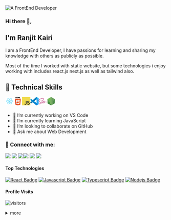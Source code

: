 ![A FrontEnd Developer](https://scontent.fdel27-1.fna.fbcdn.net/v/t39.30808-6/271353500_114105357809091_3081852344333949181_n.jpg?_nc_cat=111&ccb=1-5&_nc_sid=e3f864&_nc_ohc=diR07m380voAX_OoX73&_nc_ht=scontent.fdel27-1.fna&oh=00_AT-k68HGdFvRiT6hPJJne5OENX59bvJR9UIiRx5ier6qdg&oe=621ACCE4)

### Hi there 👋,

## I'm Ranjit Kairi

I am a FrontEnd Developer, I have passions for learning and sharing my knowledge with others as publicly as possible.

Most of the time I worked with static website, but some technologies i enjoy working with includes react.js next.js as well as tailwind also.

## 💼 Technical Skills

<img align="left" alt="React" width="26px" src="https://raw.githubusercontent.com/github/explore/80688e429a7d4ef2fca1e82350fe8e3517d3494d/topics/react/react.png" /> <img align="left" alt="HTML5" width="26px" src="https://raw.githubusercontent.com/github/explore/80688e429a7d4ef2fca1e82350fe8e3517d3494d/topics/html/html.png" /> <img align="left" alt="JavaScript" width="26px" src="https://raw.githubusercontent.com/github/explore/80688e429a7d4ef2fca1e82350fe8e3517d3494d/topics/javascript/javascript.png" /> <img align="left" alt="Visual Studio Code" width="26px" src="https://raw.githubusercontent.com/github/explore/80688e429a7d4ef2fca1e82350fe8e3517d3494d/topics/visual-studio-code/visual-studio-code.png" /> <img align="left" alt="Sass" width="26px" src="https://raw.githubusercontent.com/github/explore/80688e429a7d4ef2fca1e82350fe8e3517d3494d/topics/sass/sass.png" /> <img align="left" alt="Node.js" width="26px" src="https://raw.githubusercontent.com/github/explore/80688e429a7d4ef2fca1e82350fe8e3517d3494d/topics/nodejs/nodejs.png" /> <br />
<br />

- 🔭 I’m currently working on VS Code
- 🌱 I’m currently learning JavaScript
- 👯 I’m looking to collaborate on GitHub
- 💬 Ask me about Web Development

### 🤝 Connect with me:

[<img src='https://img.shields.io/badge/GitHub-100000?style=for-the-badge&logo=github&logoColor=white'>](https://github.com/https://github.com/tsr-kairi) [<img src='https://img.shields.io/badge/LinkedIn-0077B5?style=for-the-badge&logo=linkedin&logoColor=white'>](https://www.linkedin.com/in/https://www.linkedin.com/in/ranjit-kairi-497485219//) [<img src='https://img.shields.io/badge/Facebook-1877F2?style=for-the-badge&logo=facebook&logoColor=white'>](https://www.facebook.com/https://www.facebook.com/profile.php?id=100076288817104)[<img src='https://img.shields.io/badge/Twitter-1DA1F2?style=for-the-badge&logo=twitter&logoColor=white'>](https://twitter.com/https://twitter.com/RanjitKairi2) [<img src='https://img.shields.io/badge/YouTube-FF0000?style=for-the-badge&logo=youtube&logoColor=white'>](https://www.youtube.com/channel/https://www.youtube.com/channel/UCgHqeOY7gKO3JU5zm2m_LeA/about) [<img src='https://img.shields.io/badge/Gmail-D14836?style=for-the-badge&logo=gmail&logoColor=white'>](ranjitkairi990@gmail.com)

#### Top Technologies

<!-- TODO: Make technologies links takes you to repositories -->

[![React Badge](https://img.shields.io/badge/-React-61DBFB?style=for-the-badge&labelColor=black&logo=react&logoColor=61DBFB)](#) [![Javascript Badge](https://img.shields.io/badge/-Javascript-F0DB4F?style=for-the-badge&labelColor=black&logo=javascript&logoColor=F0DB4F)](#) [![Typescript Badge](https://img.shields.io/badge/-Typescript-007acc?style=for-the-badge&labelColor=black&logo=typescript&logoColor=007acc)](#) [![Nodejs Badge](https://img.shields.io/badge/-Nodejs-3C873A?style=for-the-badge&labelColor=black&logo=node.js&logoColor=3C873A)](#)

#### Profile Visits

![visitors](https://visitor-badge.glitch.me/badge?page_id=tsr-kairi)

<details>
<summary>
  more
</summary>

#### For more information

  [resume](https://tsr-portfolio.vercel.app/resume/Ranjit-Kairi-Cv.pdf")
- :email: [mail](ranjitkairi990@gmail.com)

<a href='https://archiveprogram.github.com/'><img src='https://raw.githubusercontent.com/acervenky/animated-github-badges/master/assets/acbadge.gif' width='40' height='40'></a> <a href='https://docs.github.com/en/developers'><img src='https://raw.githubusercontent.com/acervenky/animated-github-badges/master/assets/devbadge.gif' width='40' height='40'></a> <a href='https://github.com/pricing'><img src='https://raw.githubusercontent.com/acervenky/animated-github-badges/master/assets/pro.gif' width='40' height='40'></a> <a href='https://stars.github.com/'><img src='https://raw.githubusercontent.com/acervenky/animated-github-badges/master/assets/starbadge.gif' width='35' height='35'></a> <a href='https://docs.github.com/en/github/supporting-the-open-source-community-with-github-sponsors'><img src='https://raw.githubusercontent.com/acervenky/animated-github-badges/master/assets/sponsorbadge.gif' width='35' height='35'></a>

## 📈 GitHub Stats

<!--START_SECTION:waka-->

```text
HTML   15 hrs 41 mins        ████████████████████▓░░░░   82.29 %
Js         1 hr 50 mins      █████████▒░░░░░░░░░░░░░░░   09.61 %
Markdown     1 hr 27 mins    ██████░░░░░░░░░░░░░░░░░░░   07.63 %
Other        2 mins          ███░░░░░░░░░░░░░░░░░░░░░░   00.25 %
```

<!--END_SECTION:waka-->
